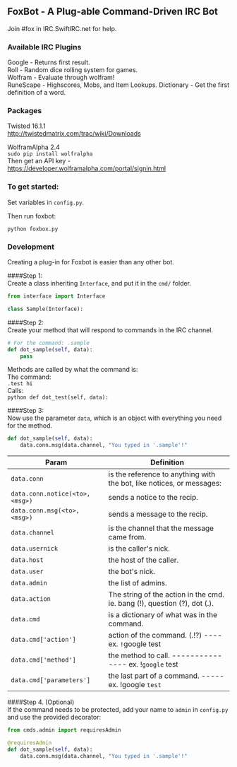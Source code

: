 ## FoxBot - A Plug-able Command-Driven IRC Bot
Join #fox in IRC.SwiftIRC.net for help.

### Available IRC Plugins

Google - Returns first result.    
Roll - Random dice rolling system for games.    
Wolfram - Evaluate through wolfram!    
RuneScape - Highscores, Mobs, and Item Lookups.
Dictionary - Get the first definition of a word.

### Packages

Twisted 16.1.1    
http://twistedmatrix.com/trac/wiki/Downloads

WolframAlpha 2.4    
`sudo pip install wolfralpha`    
Then get an API key - https://developer.wolframalpha.com/portal/signin.html

### To get started:
Set variables in `config.py`.   
    
Then run foxbot:   
```
python foxbox.py
```

### Development
Creating a plug-in for Foxbot is easier than any other bot.

####Step 1:    
Create a class inheriting `Interface`, and put it in the `cmd/` folder.    
```python
from interface import Interface

class Sample(Interface):
```

####Step 2:    
Create your method that will respond to commands in the IRC channel.    
```python
# For the command: .sample
def dot_sample(self, data):
	pass
```

Methods are called by what the command is:    
	The command:    
		`.test hi`    
	Calls:    
		```python
		def dot_test(self, data):
		```
		
####Step 3:    
Now use the parameter `data`, which is an object with everything you need for the method.    
```python
def dot_sample(self, data):
	data.conn.msg(data.channel, "You typed in '.sample'!"
```

| Param        		| Definition		|
| ---------------------- | -------------|
| `data.conn` | is the reference to anything with the bot, like notices, or messages:  |
| `data.conn.notice(<to>, <msg>)` | sends a notice to the recip. | 
| `data.conn.msg(<to>, <msg>)` | sends a message to the recip. |
| `data.channel`	| is the channel that the message came from.   |
| `data.usernick`	|  is the caller's nick.  |
| `data.host` |  the host of the caller.  |
| `data.user` | the bot's nick. |
| `data.admin` | the list of admins. |
| `data.action` | The string of the action in the cmd. ie. bang (!), question (?), dot (.).  |
| `data.cmd` | is a dictionary of what was in the command. |
| `data.cmd['action']` | action of the command. (.!?) ---- ex. `!`google test |
| `data.cmd['method']` | the method to call. --------------- ex. !`google` test |
| `data.cmd['parameters']` | the last part of a command. ----- ex. !google `test` |


####Step 4. (Optional)    
If the command needs to be protected, add your name to `admin` in `config.py` and use the provided decorator:    

```python
from cmds.admin import requiresAdmin

@requiresAdmin
def dot_sample(self, data):
	data.conn.msg(data.channel, "You typed in '.sample'!"
```
